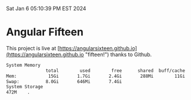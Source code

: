 Sat Jan  6 05:10:39 PM EST 2024

# Angular Fifteen


This project is live at [https://angularsixteen.github.io](https://angularsixteen.github.io "fifteen!") thanks to Github.

```bash
System Memory
               total        used        free      shared  buff/cache   available
Mem:            15Gi       1.7Gi       2.4Gi       288Mi        11Gi        13Gi
Swap:          8.0Gi       646Mi       7.4Gi
System Storage
472M	.
